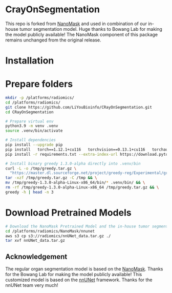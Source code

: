 # CrayOnSegmentation

This repo is forked from [NanoMask](https://github.com/bowang-lab/NanoMASK) and used in combination of our in-house tumor segmentation model. Huge thanks to Bowang Lab for making the model publicly available! The NanoMask component of this package remains unchanged from the original release.

# Installation

# Prepare folders
```bash
mkdir -p /platforms/radiomics/
cd /platforms/radiomics/
git clone https://github.com/LiYouBioinfo/CRayOnSegmentation.git
cd CRayOnSegmentation
```

```bash
# Prepare virtual env
python3.9 -m venv .venv
source .venv/bin/activate

# Install dependencies
pip install --upgrade pip
pip install   torch==1.12.1+cu116   torchvision==0.13.1+cu116   torchaudio==0.12.1   --index-url https://download.pytorch.org/whl/cu116
pip install -r requirements.txt --extra-index-url https://download.pytorch.org/whl/cu116

# Install binary greedy 1.3.0-alpha directly into .venv/bin
curl -L -o /tmp/greedy.tar.gz \
  "https://master.dl.sourceforge.net/project/greedy-reg/Experimental/greedy-1.3.0-alpha-Linux-x86_64.tar.gz?viasf=1" && \
tar -xzf /tmp/greedy.tar.gz -C /tmp && \
mv /tmp/greedy-1.3.0-alpha-Linux-x86_64/bin/* .venv/bin/ && \
rm -rf /tmp/greedy-1.3.0-alpha-Linux-x86_64 /tmp/greedy.tar.gz && \
greedy -h | head -n 3
```

# Download Pretrained Models
```bash
# Download the NanoMask Pretrained Model and the in-house tumor segmentation model from the private AWS S3 repo. Credentials can be found from CrayonAI AWS us-east-1 S3
cd /platforms/radiomics/NanoMask/nnunet
aws s3 cp s3://radiomics/nnUNet_data.tar.gz ./
tar xvf nnUNet_data.tar.gz
```

## Acknowledgement
The regular organ segmentation model is based on the [NanoMask](https://github.com/bowang-lab/NanoMASK). Thanks for the Bowang Lab for making the model publicly available!
This customized model is based on the [nnUNet](https://github.com/MIC-DKFZ/nnUNet) framework. Thanks for the nnUNet team very much!
